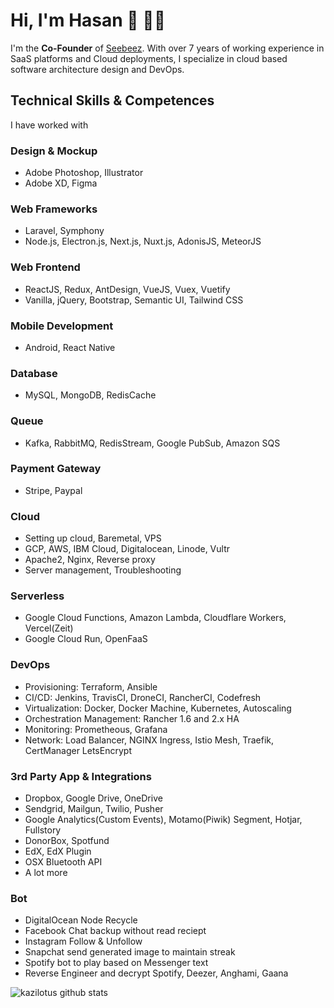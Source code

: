 # Hi, I'm Hasan 👋 👨‍💻

I'm the <b>Co-Founder</b> of <a href="https://dashboard.seebeez.com" target="_blank">Seebeez</a>. With over 7 years of working experience in SaaS platforms and Cloud deployments, I specialize in cloud based software architecture design and DevOps. 

## Technical Skills & Competences

I have worked with

### Design & Mockup
- Adobe Photoshop, Illustrator
- Adobe XD, Figma

### Web Frameworks
- Laravel, Symphony
- Node.js, Electron.js, Next.js, Nuxt.js, AdonisJS, MeteorJS

### Web Frontend
- ReactJS, Redux, AntDesign, VueJS, Vuex, Vuetify
- Vanilla, jQuery, Bootstrap, Semantic UI, Tailwind CSS

### Mobile Development
- Android, React Native

### Database
- MySQL, MongoDB, RedisCache

### Queue
- Kafka, RabbitMQ, RedisStream, Google PubSub, Amazon SQS

### Payment Gateway
- Stripe, Paypal

### Cloud
- Setting up cloud, Baremetal, VPS
- GCP, AWS, IBM Cloud, Digitalocean, Linode, Vultr
- Apache2, Nginx, Reverse proxy
- Server management, Troubleshooting

### Serverless
- Google Cloud Functions, Amazon Lambda, Cloudflare Workers, Vercel(Zeit)
- Google Cloud Run, OpenFaaS

### DevOps
- Provisioning: Terraform, Ansible
- CI/CD: Jenkins, TravisCI, DroneCI, RancherCI, Codefresh
- Virtualization: Docker, Docker Machine, Kubernetes, Autoscaling
- Orchestration Management: Rancher 1.6 and 2.x HA
- Monitoring: Prometheous, Grafana
- Network: Load Balancer, NGINX Ingress, Istio Mesh, Traefik, CertManager LetsEncrypt 

### 3rd Party App & Integrations
- Dropbox, Google Drive, OneDrive
- Sendgrid, Mailgun, Twilio, Pusher
- Google Analytics(Custom Events), Motamo(Piwik) Segment, Hotjar, Fullstory
- DonorBox, Spotfund
- EdX, EdX Plugin
- OSX Bluetooth API
- A lot more

### Bot
- DigitalOcean Node Recycle
- Facebook Chat backup without read reciept
- Instagram Follow & Unfollow
- Snapchat send generated image to maintain streak
- Spotify bot to play based on Messenger text
- Reverse Engineer and decrypt Spotify, Deezer, Anghami, Gaana

![kazilotus github stats](https://github-readme-stats.vercel.app/api?username=kazilotus&show_icons=true&hide_border=true)
